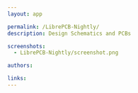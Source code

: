 ```yaml
---
layout: app

permalink: /LibrePCB-Nightly/
description: Design Schematics and PCBs

screenshots:
  - LibrePCB-Nightly/screenshot.png

authors:

links:
---
```

